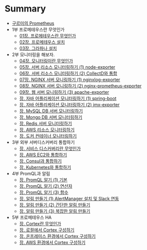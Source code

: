# Summary

* [구르미의 Prometheus](README.md)
* 1부 프로메테우스란 무엇인가
  * [01장. 프로메테우스란 무엇인가](./part1/01_what_is_prometheus/01_what_is_prometheus.md)
  * [02장. 프로메테우스 설치](./part1/02_install_prometheus/02_install_prometheus.md)
  * [03장. 그라파나 설치](./part1/03_install_grafana/03_install_grafana.md)
* 2부 모니터링을 해보자.
  * [04장. 모니터링이란 무엇인가]()
  * [05장. 서버 리소스 모니터링하기 (1) node-exporter](./part2/05_server_monitoring_01/05_server_monitoring_01.md)
  * [06장. 서버 리소스 모니터링하기 (2) CollectD와 통합](./part2/06_server_monitoring_02/06_server_monitoring_02.md)
  * [07장. NGINX 서버 모니링하기 (1) nginxlog-exporter](./part2/07_nginx_server_monitoring_01/07_nginx_server_monitoring_01.md)
  * [08장. NGINX 서버 모니링하기 (2) nginx-prometheus-exporter](./part2/08_nginx_server_monitoring_02/08_nginx_server_monitoring_02.md)
  * [09장. 웹 서버 모니링하기 (3) apache-exporter]()
  * [장. 자바 어플리케이션 모니터링하기 (1) spring-boot](./part2/09/08_application_monitoring.md)
  * [장. 자바 어플리케이션 모니터링하기 (2) jmx-exporter]()
  * [장. MySQL DB 서버 모니터링하기]()
  * [장. Mongo DB 서버 모니터링하기]()
  * [장. Redis 서버 모니터링하기]()
  * [장. AWS 리소스 모니터링하기]()
  * [장. 도커 컨테이너 모니터링하기]()
* 3부 외부 서버디스커버리 통합하기
  * [장. 서비스 디스커버리란 무엇인가]()
  * [장. AWS EC2와 통합하기]()
  * [장. Consul과 통합하기]()
  * [장. Kubernetes와 통합하기]()
* 4부 PromQL과 알림
  * [장. PromQL 알기 (1) 기본]()
  * [장. PromQL 알기 (2) 연산자]()
  * [장. PromQL 알기 (3) 함수]()
  * [장. 알림 만들기 (1) AlertManager 설치 및 Slack 연동]()
  * [장. 알림 만들기 (2) 간단한 알림 만들기]()
  * [장. 알림 만들기 (3) 복잡한 알림 만들기]()
* 5부 프로메테우스 HA
  * [장. Cortex란 무엇인가]()
  * [장. 로컬에서 Cortex 구성하기]()
  * [장. 온프레미스 환경에서 Cortex 구성하기 ]()
  * [장. AWS 환경에서 Cortex 구성하기]()
  